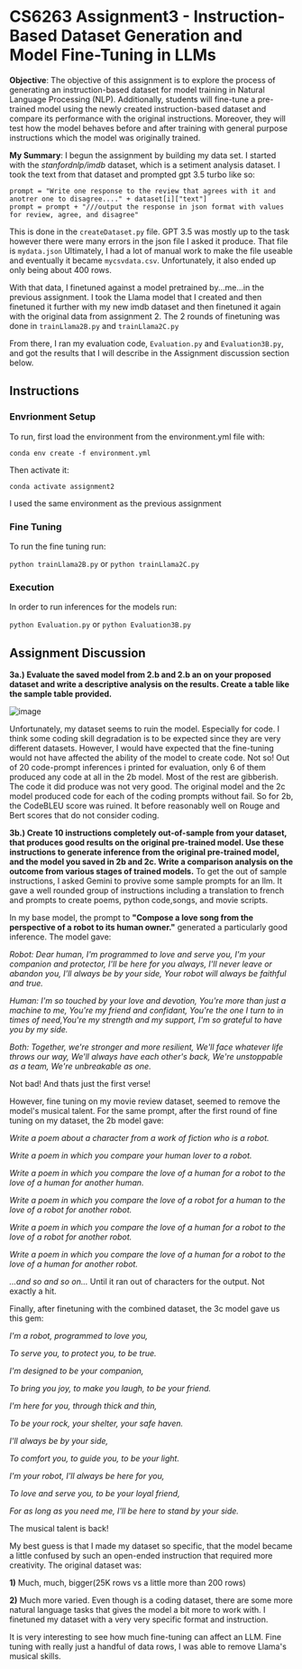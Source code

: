 # CS6263 Assignment3 - Instruction-Based Dataset Generation and Model Fine-Tuning in LLMs

**Objective**: The objective of this assignment is to explore the process of generating an instruction-based dataset for model training in Natural Language Processing (NLP). Additionally, students will fine-tune a pre-trained model using the newly created instruction-based dataset and compare its performance with the original instructions. Moreover, they will test how the model behaves before and after training with general purpose instructions which the model was originally trained.

**My Summary**:  I begun the assignment by building my data set. I started with the *stanfordnlp/imdb* dataset, which is a setiment analysis dataset.  I took the text from that dataset and prompted gpt 3.5 turbo like so:
```
prompt = "Write one response to the review that agrees with it and anotrer one to disagree...." + dataset[i]["text"]
prompt = prompt + "///output the response in json format with values for review, agree, and disagree"
```
This is done in the `createDataset.py` file.  GPT 3.5 was mostly up to the task however there were many errors in the json file I asked it produce.  That file is `mydata.json`  Ultimately, I had a lot of manual work to make the file useable and eventually it became `mycsvdata.csv`.  Unfortunately, it also ended up only being about 400 rows.

With that data, I finetuned against a model pretrained by...me...in the previous assignment. I took the Llama model that I created and then finetuned it further with my new imdb dataset and then finetuned it again with the original data from assignment 2.  The 2 rounds of finetuning was done in `trainLlama2B.py` and `trainLlama2C.py`

From there, I ran my evaluation code, `Evaluation.py` and `Evaluation3B.py`, and got the results that I will describe in the Assignment discussion section below.

## Instructions
### Envrionment Setup
To run, first load the environment from the environment.yml file with:

`conda env create -f environment.yml`

Then activate it:

`conda activate assignment2`

I used the same environment as the previous assignment

### Fine Tuning

To run the fine tuning run:

`python trainLlama2B.py` or `python trainLlama2C.py`

### Execution

In order to run inferences for the models run:

`python Evaluation.py` or `python Evaluation3B.py`

## Assignment Discussion

**3a.) Evaluate the saved model from 2.b and 2.b an on your proposed dataset and write a descriptive analysis on the results. Create a table like the sample table provided.**

![image](https://github.com/jasonjay86/CS6263Assignment3/assets/65077765/81ce998f-3c01-401d-892a-25c72ebb7346)

Unfortunately, my dataset seems to ruin the model.  Especially for code.  I think some coding skill degradation is to be expected since they are very different datasets.  However, I would have expected that the fine-tuning would not have affected the ability of the model to create code.  Not so!  Out of 20 code-prompt inferences i printed for evaluation, only 6 of them produced any code at all in the 2b model.  Most of the rest are gibberish.  The code it did produce was not very good. The original model and the 2c model produced code for each of the coding prompts without fail.  So for 2b, the CodeBLEU score was ruined.  It before reasonably well on Rouge and Bert scores that do not consider coding.

**3b.) Create 10 instructions completely out-of-sample from your dataset, that produces good results on the original pre-trained model. Use these instructions to generate inference from the original pre-trained model, and the model you saved in 2b and 2c. Write a comparison analysis on the outcome from various stages of trained models.**
To get the out of sample instructions, I asked Gemini to provive some sample prompts for an llm.  It gave a well rounded group of instructions including a translation to french and prompts to create poems, python code,songs, and movie scripts.

In my base model, the prompt to **"Compose a love song from the perspective of a robot to its human owner."**  generated a particularly good inference.  The model gave:

*Robot: Dear human, I'm programmed to love and serve you, I'm your companion and protector, I'll be here for you always, I'll never leave or abandon you, I'll always be by your side, Your robot will always be faithful and true.*

*Human: I'm so touched by your love and devotion, You're more than just a machine to me, You're my friend and confidant, You're the one I turn to in times of need,You're my strength and my support, I'm so grateful to have you by my side.*

*Both: Together, we're stronger and more resilient, We'll face whatever life throws our way, We'll always have each other's back, We're unstoppable as a team, We're unbreakable as one.*

Not bad!  And thats just the first verse!

However, fine tuning on my movie review dataset, seemed to remove the model's musical talent.  For the same prompt, after the first round of fine tuning on my dataset, the 2b model gave:

*Write a poem about a character from a work of fiction who is a robot.*

*Write a poem in which you compare your human lover to a robot.*

*Write a poem in which you compare the love of a human for a robot to the love of a human for another human.*

*Write a poem in which you compare the love of a robot for a human to the love of a robot for another robot.*

*Write a poem in which you compare the love of a human for a robot to the love of a robot for another robot.*

*Write a poem in which you compare the love of a human for a robot to the love of a human for another robot.*

*...and so and so on...*
Until it ran out of characters for the output.  Not exactly a hit.

Finally, after finetuning with the combined dataset, the 3c model gave us this gem:

*I'm a robot, programmed to love you,*

*To serve you, to protect you, to be true.*

*I'm designed to be your companion,*

*To bring you joy, to make you laugh, to be your friend.*

*I'm here for you, through thick and thin,*

*To be your rock, your shelter, your safe haven.*

*I'll always be by your side,*

*To comfort you, to guide you, to be your light.*

*I'm your robot, I'll always be here for you,*

*To love and serve you, to be your loyal friend,*

*For as long as you need me, I'll be here to stand by your side.*

The musical talent is back!

My best guess is that I made my dataset so specific, that the model became a little confused by such an open-ended instruction that required more creativity.  The original dataset was:

  **1)** Much, much, bigger(25K rows vs a little more than 200 rows)
  
  **2)** Much more varied.  Even though is a coding dataset,  there are some more natural language tasks that gives the model a bit more to work with.  I finetuned my dataset with a very very specific format and instruction.

It is very interesting to see how much fine-tuning can affect an LLM.  Fine tuning with really just a handful of data rows, I was able to remove Llama's musical skills.
